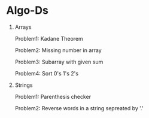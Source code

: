 # Algo-Ds

1. Arrays
  
    Problem1: Kadane Theorem 

    Problem2: Missing number in array 
    
    Problem3: Subarray with given sum 
    
    Problem4: Sort 0's 1's 2's

2. Strings
    
    Problem1: Parenthesis checker
    
    Problem2: Reverse words in a string sepreated by '.'
    
   
